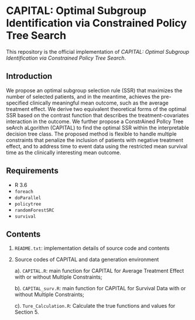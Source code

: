 # CAPITAL: Optimal Subgroup Identification via Constrained Policy Tree Search

This repository is the official implementation of *CAPITAL: Optimal Subgroup Identification via Constrained Policy Tree Search*.

## Introduction

We propose an optimal subgroup selection rule (SSR) that maximizes the number of selected patients, and in the meantime, achieves the pre-specified clinically meaningful mean outcome, such as the average treatment effect. We derive two equivalent theoretical forms of the optimal SSR based on the contrast function that describes the treatment-covariates interaction in the outcome. We further propose a ConstrAined PolIcy Tree seArch aLgorithm (CAPITAL) to find the optimal SSR within the interpretable decision tree class. The proposed method is flexible to handle multiple constraints that penalize the inclusion of patients with negative treatment effect, and to address time to event data using the restricted mean survival time as the clinically interesting mean outcome.  

## Requirements

 - R 3.6
 - `foreach`
 - `doParallel`
 - `policytree`
 - `randomForestSRC`
 - `survival`

## Contents

  1. `README.txt`: implementation details of source code and contents 

  2. Source codes of CAPITAL and data generation environment

     a). `CAPITAL.R`: main function for CAPITAL for Average Treatment Effect with or without Multiple Constraints;

     b). `CAPITAL_surv.R`: main function for CAPITAL for Survival Data with or without Multiple Constraints;
     
     c). `Ture_Calculation.R`: Calculate the true functions and values for Section 5.
     
 

